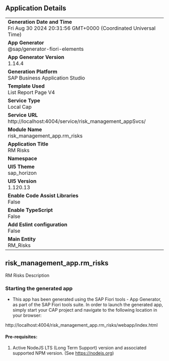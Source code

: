 ## Application Details
|               |
| ------------- |
|**Generation Date and Time**<br>Fri Aug 30 2024 20:31:56 GMT+0000 (Coordinated Universal Time)|
|**App Generator**<br>@sap/generator-fiori-elements|
|**App Generator Version**<br>1.14.4|
|**Generation Platform**<br>SAP Business Application Studio|
|**Template Used**<br>List Report Page V4|
|**Service Type**<br>Local Cap|
|**Service URL**<br>http://localhost:4004/service/risk_management_appSvcs/|
|**Module Name**<br>risk_management_app.rm_risks|
|**Application Title**<br>RM Risks|
|**Namespace**<br>|
|**UI5 Theme**<br>sap_horizon|
|**UI5 Version**<br>1.120.13|
|**Enable Code Assist Libraries**<br>False|
|**Enable TypeScript**<br>False|
|**Add Eslint configuration**<br>False|
|**Main Entity**<br>RM_Risks|

## risk_management_app.rm_risks

RM Risks Description

### Starting the generated app

-   This app has been generated using the SAP Fiori tools - App Generator, as part of the SAP Fiori tools suite.  In order to launch the generated app, simply start your CAP project and navigate to the following location in your browser:

http://localhost:4004/risk_management_app.rm_risks/webapp/index.html

#### Pre-requisites:

1. Active NodeJS LTS (Long Term Support) version and associated supported NPM version.  (See https://nodejs.org)


